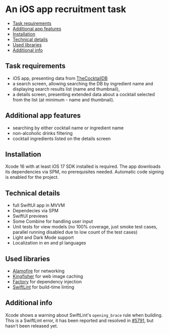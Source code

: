 
# An iOS app recruitment task

- [Task requirements](#task-requirements)
- [Additional app features](#additional-app-features)
- [Installation](#installation)
- [Technical details](#technical-details)
- [Used libraries](#used-libraries)
- [Additional info](#additional-info)

## Task requirements

- iOS app, presenting data from [TheCocktailDB](https://www.thecocktaildb.com)
- a search screen, allowing searching the DB by ingredient name and displaying search results list (name and thumbnail),
- a details screen, presenting extended data about a cocktail selected from the list (at minimum - name and thumbnail).

## Additional app features

- searching by either cocktail name or ingredient name
- non-alcoholic drinks filtering
- cocktail ingredients listed on the details screen

## Installation

Xcode 16 with at least iOS 17 SDK installed is required. The app downloads its dependencies via SPM, no prerequisites needed. Automatic code signing is enabled for the project.

## Technical details

- full SwiftUI app in MVVM
- Dependecies via SPM
- SwiftUI previews
- Some Combine for handling user input
- Unit tests for view models (no 100% coverage, just smoke test cases, parallel running disabled due to low count of the test cases)
- Light and Dark Mode support
- Localization in en and pl languages

## Used libraries

- [Alamofire](https://github.com/Alamofire/Alamofire) for networking
- [Kingfisher](https://github.com/onevcat/Kingfisher) for web image caching
- [Factory](https://github.com/hmlongco/Factory) for dependency injection
- [SwiftLint](https://github.com/realm/SwiftLint) for build-time linting

## Additional info

Xcode shows a warning about SwiftLint's `opening_brace` rule when building. This is a SwiftLint error, it has been reported and resolved in [#5791](https://github.com/realm/SwiftLint/issues/5791), but hasn't been released yet.